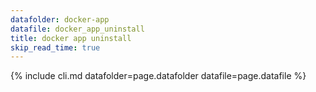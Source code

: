 ```yaml
---
datafolder: docker-app
datafile: docker_app_uninstall
title: docker app uninstall
skip_read_time: true
---
```

<!--
This page is automatically generated from Docker's source code. If you want to
suggest a change to the text that appears here, open a ticket or pull request
in the source repository on GitHub:

https://github.com/docker/app
-->
{% include cli.md datafolder=page.datafolder datafile=page.datafile %}
